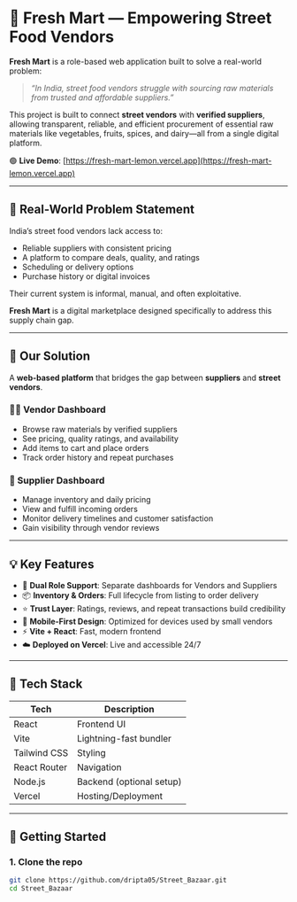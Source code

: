 # 🛒 Fresh Mart — Empowering Street Food Vendors

**Fresh Mart** is a role-based web application built to solve a real-world problem:  
> _“In India, street food vendors struggle with sourcing raw materials from trusted and affordable suppliers.”_

This project is built to connect **street vendors** with **verified suppliers**, allowing transparent, reliable, and efficient procurement of essential raw materials like vegetables, fruits, spices, and dairy—all from a single digital platform.

🟢 **Live Demo**: [https://fresh-mart-lemon.vercel.app](https://fresh-mart-lemon.vercel.app)

---

## 🎯 Real-World Problem Statement

India’s street food vendors lack access to:
- Reliable suppliers with consistent pricing
- A platform to compare deals, quality, and ratings
- Scheduling or delivery options
- Purchase history or digital invoices

Their current system is informal, manual, and often exploitative.

**Fresh Mart** is a digital marketplace designed specifically to address this supply chain gap.

---

## 🧩 Our Solution

A **web-based platform** that bridges the gap between **suppliers** and **street vendors**.

### 👨‍🍳 Vendor Dashboard
- Browse raw materials by verified suppliers
- See pricing, quality ratings, and availability
- Add items to cart and place orders
- Track order history and repeat purchases

### 🚚 Supplier Dashboard
- Manage inventory and daily pricing
- View and fulfill incoming orders
- Monitor delivery timelines and customer satisfaction
- Gain visibility through vendor reviews

---

## 💡 Key Features

- 🔄 **Dual Role Support**: Separate dashboards for Vendors and Suppliers
- 📦 **Inventory & Orders**: Full lifecycle from listing to order delivery
- ⭐ **Trust Layer**: Ratings, reviews, and repeat transactions build credibility
- 📱 **Mobile-First Design**: Optimized for devices used by small vendors
- ⚡ **Vite + React**: Fast, modern frontend
- ☁️ **Deployed on Vercel**: Live and accessible 24/7

---

## 🧪 Tech Stack

| Tech        | Description                    |
|-------------|--------------------------------|
| React       | Frontend UI                    |
| Vite        | Lightning-fast bundler         |
| Tailwind CSS| Styling                        |
| React Router| Navigation                     |
| Node.js     | Backend (optional setup)       |
| Vercel      | Hosting/Deployment             |

---

## 🚀 Getting Started

### 1. Clone the repo

```bash
git clone https://github.com/dripta05/Street_Bazaar.git
cd Street_Bazaar
